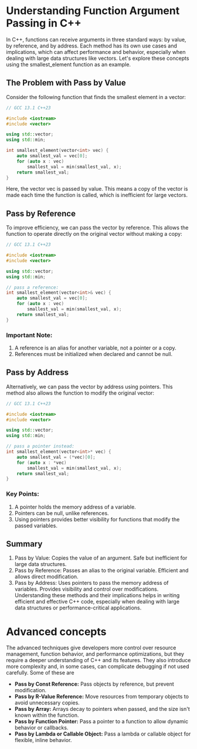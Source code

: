 # Understanding Function Argument Passing in C++
In C++, functions can receive arguments in three standard ways: by value, by reference, and by address. Each method has its own use cases and implications, which can affect performance and behavior, especially when dealing with large data structures like vectors. Let's explore these concepts using the smallest_element function as an example.

## The Problem with Pass by Value
Consider the following function that finds the smallest element in a vector:

```cpp
// GCC 13.1 C++23

#include <iostream>
#include <vector>

using std::vector;
using std::min;

int smallest_element(vector<int> vec) {
    auto smallest_val = vec[0];
    for (auto x : vec) 
        smallest_val = min(smallest_val, x);
    return smallest_val;
}
```
Here, the vector vec is passed by value. This means a copy of the vector is made each time the function is called, which is inefficient for large vectors.

## Pass by Reference
To improve efficiency, we can pass the vector by reference. This allows the function to operate directly on the original vector without making a copy:

```cpp
// GCC 13.1 C++23

#include <iostream>
#include <vector>

using std::vector;
using std::min; 

// pass a reference:
int smallest_element(vector<int>& vec) {
    auto smallest_val = vec[0];
    for (auto x : vec) 
        smallest_val = min(smallest_val, x);
    return smallest_val;
}
```

### Important Note:
1. A reference is an alias for another variable, not a pointer or a copy.
2. References must be initialized when declared and cannot be null.

## Pass by Address
Alternatively, we can pass the vector by address using pointers. This method also allows the function to modify the original vector:

```cpp
// GCC 13.1 C++23

#include <iostream>
#include <vector>

using std::vector;
using std::min;

// pass a pointer instead:
int smallest_element(vector<int>* vec) {
    auto smallest_val = (*vec)[0];
    for (auto x : *vec) 
        smallest_val = min(smallest_val, x);
    return smallest_val;
}
```
### Key Points:
1. A pointer holds the memory address of a variable.
2. Pointers can be null, unlike references.
3. Using pointers provides better visibility for functions that modify the passed variables.

## Summary
1. Pass by Value: Copies the value of an argument. Safe but inefficient for large data structures.
2. Pass by Reference: Passes an alias to the original variable. Efficient and allows direct modification.
3. Pass by Address: Uses pointers to pass the memory address of variables. Provides visibility and control over modifications.
Understanding these methods and their implications helps in writing efficient and effective C++ code, especially when dealing with large data structures or performance-critical applications.

# Advanced concepts
The advanced techniques give developers more control over resource management, function behavior, and performance optimizations, but they require a deeper understanding of C++ and its features. They also introduce more complexity and, in some cases, can complicate debugging if not used carefully. Some of these are

- **Pass by Const Reference:** Pass objects by reference, but prevent modification.
- **Pass by R-Value Reference:** Move resources from temporary objects to avoid unnecessary copies.
- **Pass by Array:** Arrays decay to pointers when passed, and the size isn't known within the function.
- **Pass by Function Pointer:** Pass a pointer to a function to allow dynamic behavior or callbacks.
- **Pass by Lambda or Callable Object:** Pass a lambda or callable object for flexible, inline behavior.

